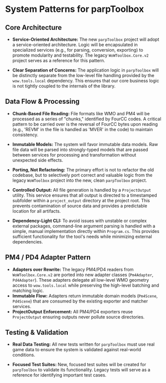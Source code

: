# System Patterns for parpToolbox

## Core Architecture
- **Service-Oriented Architecture:** The new `parpToolbox` project will adopt a service-oriented architecture. Logic will be encapsulated in specialized services (e.g., for parsing, conversion, exporting) to promote modularity and testability. The legacy `WoWToolbox.Core.v2` project serves as a reference for this pattern.

- **Clear Separation of Concerns:** The application logic in `parpToolbox` will be distinctly separate from the low-level file handling provided by the `wow.tools.local` dependency. This ensures that our core business logic is not tightly coupled to the internals of the library.

## Data Flow & Processing
- **Chunk-Based File Reading:** File formats like WMO and PM4 will be processed as a series of "chunks," identified by FourCC codes. A critical pattern to be carried over is the reversal of FourCC bytes upon reading (e.g., 'REVM' in the file is handled as 'MVER' in the code) to maintain consistency.

- **Immutable Models:** The system will favor immutable data models. Raw file data will be parsed into strongly-typed models that are passed between services for processing and transformation without unexpected side effects.

- **Porting, Not Refactoring:** The primary effort is not to refactor the old codebase, but to selectively port correct and valuable logic from the legacy `WoWToolbox` project into the new, clean `parpToolbox` project.

- **Controlled Output:** All file generation is handled by a `ProjectOutput` utility. This service ensures that all output is directed to a timestamped subfolder within a `project_output` directory at the project root. This prevents contamination of source data and provides a predictable location for all artifacts.

- **Dependency-Light CLI:** To avoid issues with unstable or complex external packages, command-line argument parsing is handled with a simple, manual implementation directly within `Program.cs`. This provides sufficient functionality for the tool's needs while minimizing external dependencies.

## PM4 / PD4 Adapter Pattern
- **Adapters over Rewrite:** The legacy PM4/PD4 readers from `WoWToolbox.Core.v2` are ported into new adapter classes (`Pm4Adapter`, `Pd4Adapter`). These adapters delegate all low-level WMO geometry access to `wow.tools.local` while preserving the high-level batching and matching logic.
- **Immutable Flow:** Adapters return immutable domain models (`Pm4Scene`, `Pd4Scene`) that are consumed by the existing exporter and matcher services.
- **ProjectOutput Enforcement:** All PM4/PD4 exporters reuse `ProjectOutput` ensuring outputs never pollute source directories.

## Testing & Validation
- **Real Data Testing:** All new tests written for `parpToolbox` must use real game data to ensure the system is validated against real-world conditions.

- **Focused Test Suites:** New, focused test suites will be created for `parpToolbox` to validate its functionality. Legacy tests will serve as a reference for identifying important test cases.
